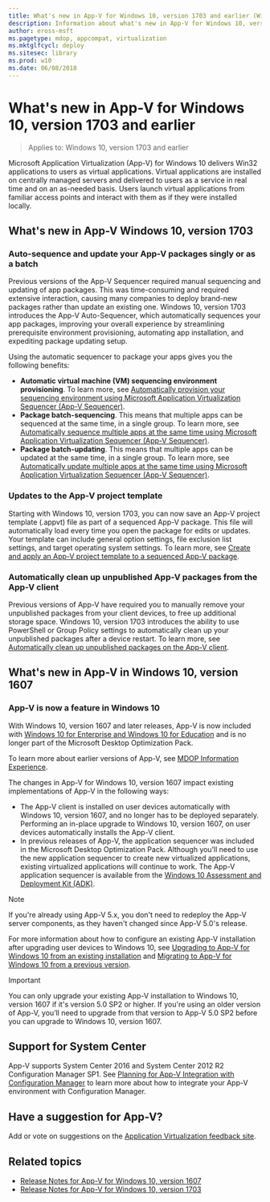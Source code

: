 ```yaml
---
title: What's new in App-V for Windows 10, version 1703 and earlier (Windows 10)
description: Information about what's new in App-V for Windows 10, version 1703 and earlier. 
author: eross-msft
ms.pagetype: mdop, appcompat, virtualization
ms.mktglfcycl: deploy
ms.sitesec: library
ms.prod: w10
ms.date: 06/08/2018
---
```

# What's new in App-V for Windows 10, version 1703 and earlier

>Applies to: Windows 10, version 1703 and earlier

Microsoft Application Virtualization (App-V) for Windows 10 delivers Win32 applications to users as virtual applications. Virtual applications are installed on centrally managed servers and delivered to users as a service in real time and on an as-needed basis. Users launch virtual applications from familiar access points and interact with them as if they were installed locally.

## What's new in App-V Windows 10, version 1703

### Auto-sequence and update your App-V packages singly or as a batch

Previous versions of the App-V Sequencer required manual sequencing and updating of app packages. This was time-consuming and required extensive interaction, causing many companies to deploy brand-new packages rather than update an existing one. Windows 10, version 1703 introduces the App-V Auto-Sequencer, which automatically sequences your app packages, improving your overall experience by streamlining prerequisite environment provisioning, automating app installation, and expediting package updating setup.

Using the automatic sequencer to package your apps gives you the following benefits:

* **Automatic virtual machine (VM) sequencing environment provisioning**. To learn more, see [Automatically provision your sequencing environment using Microsoft Application Virtualization Sequencer (App-V Sequencer)](appv-auto-provision-a-vm.md).
* **Package batch-sequencing**. This means that multiple apps can be sequenced at the same time, in a single group. To learn more, see [Automatically sequence multiple apps at the same time using Microsoft Application Virtualization Sequencer (App-V Sequencer)](appv-auto-batch-sequencing.md).
* **Package batch-updating**. This means that multiple apps can be updated at the same time, in a single group. To learn more, see [Automatically update multiple apps at the same time using Microsoft Application Virtualization Sequencer (App-V Sequencer)](appv-auto-batch-updating.md).

### Updates to the App-V project template

Starting with Windows 10, version 1703, you can now save an App-V project template (.appvt) file as part of a sequenced App-V package. This file will automatically load every time you open the package for edits or updates. Your template can include general option settings, file exclusion list settings, and target operating system settings. To learn more, see [Create and apply an App-V project template to a sequenced App-V package](../app-v/appv-create-and-use-a-project-template.md).

### Automatically clean up unpublished App-V packages from the App-V client

Previous versions of App-V have required you to manually remove your unpublished packages from your client devices, to free up additional storage space. Windows 10, version 1703 introduces the ability to use PowerShell or Group Policy settings to automatically clean up your unpublished packages after a device restart. To learn more, see [Automatically clean up unpublished packages on the App-V client](../app-v/appv-auto-clean-unpublished-packages.md).

## What's new in App-V in Windows 10, version 1607

### App-V is now a feature in Windows 10

With Windows 10, version 1607 and later releases, App-V is now included with [Windows 10 for Enterprise and Windows 10 for Education](https://www.microsoft.com/en-us/WindowsForBusiness/windows-product-home) and is no longer part of the Microsoft Desktop Optimization Pack.

To learn more about earlier versions of App-V, see [MDOP Information Experience](https://docs.microsoft.com/microsoft-desktop-optimization-pack/index).

The changes in App-V for Windows 10, version 1607 impact existing implementations of App-V in the following ways:

* The App-V client is installed on user devices automatically with Windows 10, version 1607, and no longer has to be deployed separately. Performing an in-place upgrade to Windows 10, version 1607, on user devices automatically installs the App-V client.
* In previous releases of App-V, the application sequencer was included in the Microsoft Desktop Optimization Pack. Although you’ll need to use the new application sequencer to create new virtualized applications, existing virtualized applications will continue to work. The App-V application sequencer is available from the [Windows 10 Assessment and Deployment Kit (ADK)](https://developer.microsoft.com/windows/hardware/windows-assessment-deployment-kit).

 >[!NOTE]
 >If you're already using App-V 5.x, you don't need to redeploy the App-V server components, as they haven't changed since App-V 5.0's release.

For more information about how to configure an existing App-V installation after upgrading user devices to Windows 10, see [Upgrading to App-V for Windows 10 from an existing installation](../app-v/appv-upgrading-to-app-v-for-windows-10-from-an-existing-installation.md) and [Migrating to App-V for Windows 10 from a previous version](../app-v/appv-migrating-to-appv-from-a-previous-version.md).

>[!IMPORTANT]
>You can only upgrade your existing App-V installation to Windows 10, version 1607 if it's version 5.0 SP2 or higher. If you're using an older version of App-V, you’ll need to upgrade from that version to App-V 5.0 SP2 before you can upgrade to Windows 10, version 1607.

## Support for System Center

App-V supports System Center 2016 and System Center 2012 R2 Configuration Manager SP1. See [Planning for App-V Integration with Configuration Manager](https://technet.microsoft.com/library/jj822982.aspx) to learn more about how to integrate your App-V environment with Configuration Manager.

## Have a suggestion for App-V?

Add or vote on suggestions on the [Application Virtualization feedback site](https://appv.uservoice.com/forums/280448-microsoft-application-virtualization).

## Related topics

* [Release Notes for App-V for Windows 10, version 1607](../app-v/appv-release-notes-for-appv-for-windows.md)
* [Release Notes for App-V for Windows 10, version 1703](../app-v/appv-release-notes-for-appv-for-windows-1703.md)